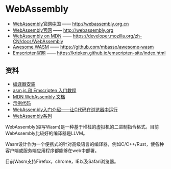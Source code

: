 # WebAssembly

- [WebAssembly官网中国](http://webassembly.org.cn) —— <http://webassembly.org.cn>
- [WebAssembly官网](http://webassembly.org) ——  <http://webassembly.org>
- [WebAssembly on MDN](https://developer.mozilla.org/zh-CN/docs/WebAssembly) ——  <https://developer.mozilla.org/zh-CN/docs/WebAssembly>
- [Awesome WASM](https://github.com/mbasso/awesome-wasm) ——  <https://github.com/mbasso/awesome-wasm>
- [Emscripten官网](https://kripken.github.io/emscripten-site/index.html) ——  <https://kripken.github.io/emscripten-site/index.html>

## 资料

- [编译器安装](emscripten.install/readme.md)
- [asm.js 和 Emscripten 入门教程](asm.js和emscripten入门教程/readme.md)
- [MDN WebAssembly 文档](MDN/readme.md)
- [示例代码](webassmebly.eg/readme.md)
- [WebAssembly入门介绍——让C代码在浏览器中运行](WebAssembly入门介绍/readme.md)
- [WebAssembly系列](WebAssembly系列/readme.md)

WebAssembly(缩写Wasm)是一种基于堆栈的虚拟机的二进制指令格式。目前WebAssembly比较好的编译器是LLVM。

Wasm设计作为一个便携式的针对高级语言的编译器，例如C/C++/Rust，使各种客户端或服务端应用程序都能够在web中部署。

目前Wasm支持Firefox，chrome，IE以及Safari浏览器。
